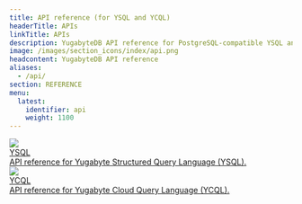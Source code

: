 ```yaml
---
title: API reference (for YSQL and YCQL)
headerTitle: APIs
linkTitle: APIs
description: YugabyteDB API reference for PostgreSQL-compatible YSQL and Cassandra-compatible YCQL
image: /images/section_icons/index/api.png
headcontent: YugabyteDB API reference
aliases:
  - /api/
section: REFERENCE
menu:
  latest:
    identifier: api
    weight: 1100
---
```



<div class="row">

 <div class="col-12 col-md-6 col-lg-12 col-xl-6">
    <a class="section-link icon-offset" href="./ysql/">
      <div class="head">
        <img class="icon" src="/images/section_icons/api/ysql.png" aria-hidden="true" />
        <div class="title">YSQL</div>
      </div>
      <div class="body">
        API reference for Yugabyte Structured Query Language (YSQL).
      </div>
    </a>
  </div>

  <div class="col-12 col-md-6 col-lg-12 col-xl-6">
    <a class="section-link icon-offset" href="./ycql/">
      <div class="head">
        <img class="icon" src="/images/section_icons/api/ycql.png" aria-hidden="true" />
        <div class="title">YCQL</div>
      </div>
      <div class="body">
        API reference for Yugabyte Cloud Query Language (YCQL).
      </div>
    </a>
  </div>

</div>
